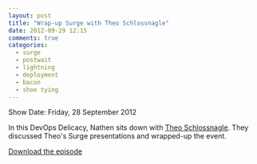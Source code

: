 ```yaml
---
layout: post
title: "Wrap-up Surge with Theo Schlossnagle"
date: 2012-09-29 12:15
comments: true
categories: 
  - surge
  - postwait
  - lightning
  - deployment
  - bacon
  - shoe tying
---
```

Show Date:  Friday, 28 September 2012

In this DevOps Delicacy, Nathen sits down with [Theo Schlossnagle](http://twitter.com/postwait).  They discussed Theo's Surge presentations and wrapped-up the event.

[Download the episode](http://traffic.libsyn.com/foodfight/Surge-6-Theo.mp3)

